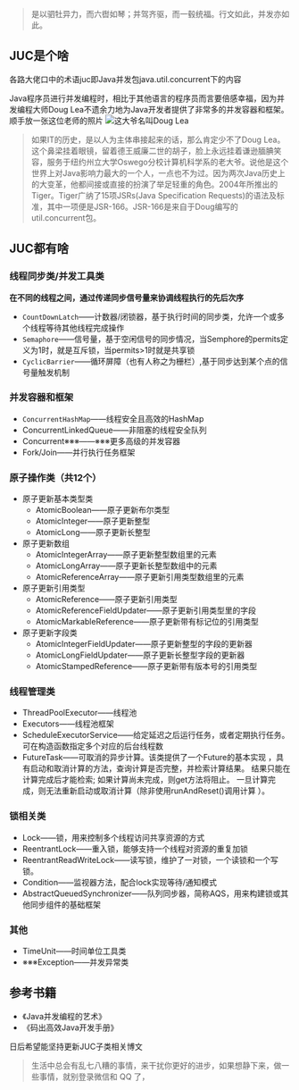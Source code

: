 > 是以驷牡异力，而六辔如琴；并驾齐驱，而一毂统福。行文如此，并发亦如此。

## JUC是个啥
各路大佬口中的术语juc即Java并发包java.util.concurrent下的内容

Java程序员进行并发编程时，相比于其他语言的程序员而言要倍感幸福，因为并发编程大师Doug Lea不遗余力地为Java开发者提供了非常多的并发容器和框架。顺手放一张这位老师的照片
![这大爷名叫Doug Lea](https://bkimg.cdn.bcebos.com/pic/2934349b033b5bb502db9e8436d3d539b600bcb8?x-bce-process=image/resize,m_lfit,w_268,limit_1/format,f_jpg)

>如果IT的历史，是以人为主体串接起来的话，那么肯定少不了Doug Lea。这个鼻梁挂着眼镜，留着德王威廉二世的胡子，脸上永远挂着谦逊腼腆笑容，服务于纽约州立大学Oswego分校计算机科学系的老大爷。说他是这个世界上对Java影响力最大的一个人，一点也不为过。因为两次Java历史上的大变革，他都间接或直接的扮演了举足轻重的角色。2004年所推出的Tiger。Tiger广纳了15项JSRs(Java Specification Requests)的语法及标准，其中一项便是JSR-166。JSR-166是来自于Doug编写的util.concurrent包。


## JUC都有啥

### 线程同步类/并发工具类
**在不同的线程之间，通过传递同步信号量来协调线程执行的先后次序**

 - `CountDownLatch`——计数器/闭锁器，基于执行时间的同步类，允许一个或多个线程等待其他线程完成操作
 - `Semaphore`——信号量，基于空闲信号的同步情况，当Semphore的permits定义为1时，就是互斥锁，当permits>1时就是共享锁
 - `CyclicBarrier`——循环屏障（也有人称之为栅栏）,基于同步达到某个点的信号量触发机制

### 并发容器和框架
  - `ConcurrentHashMap`——线程安全且高效的HashMap
  - ConcurrentLinkedQueue——非阻塞的线程安全队列
  - Concurrent※※※——※※※更多高级的并发容器
  - Fork/Join——并行执行任务框架

### 原子操作类（共12个）
- 原子更新基本类型类
    - AtomicBoolean——原子更新布尔类型
    - AtomicInteger——原子更新整型
    - AtomicLong——原子更新长整型
- 原子更新数组
    - AtomicIntegerArray——原子更新整型数组里的元素
    - AtomicLongArray——原子更新长整型数组中的元素
    - AtomicReferenceArray——原子更新引用类型数组里的元素
- 原子更新引用类型
    - AtomicReference——原子更新引用类型
    - AtomicReferenceFieldUpdater——原子更新引用类型里的字段
    - AtomicMarkableReference——原子更新带有标记位的引用类型
- 原子更新字段类
    - AtomicIntegerFieldUpdater——原子更新整型的字段的更新器
    - AtomicLongFieldUpdater——原子更新长整型字段的更新器
    - AtomicStampedReference——原子更新带有版本号的引用类型

### 线程管理类
  - ThreadPoolExecutor——线程池
  - Executors——线程池框架
  - ScheduleExecutorService——给定延迟之后运行任务，或者定期执行任务。可在构造函数指定多个对应的后台线程数
  - FutureTask——可取消的异步计算。该类提供了一个Future的基本实现 ，具有启动和取消计算的方法，查询计算是否完整，并检索计算结果。 结果只能在计算完成后才能检索; 如果计算尚未完成，则get方法将阻止。 一旦计算完成，则无法重新启动或取消计算（除非使用runAndReset()调用计算 ）。 

### 锁相关类
  - Lock——锁，用来控制多个线程访问共享资源的方式
  - ReentrantLock——重入锁，能够支持一个线程对资源的重复加锁
  - ReentrantReadWriteLock——读写锁，维护了一对锁，一个读锁和一个写锁。
  - Condition——监视器方法，配合lock实现等待/通知模式
  - AbstractQueuedSynchronizer——队列同步器，简称AQS，用来构建锁或其他同步组件的基础框架

### 其他
  - TimeUnit——时间单位工具类
  - ※※※Exception——并发异常类

## 参考书籍
- 《Java并发编程的艺术》
- 《码出高效Java开发手册》

日后希望能坚持更新JUC子类相关博文

> 生活中总会有乱七八糟的事情，来干扰你更好的进步，如果想静下来，做一些事情，就别登录微信和 QQ 了，